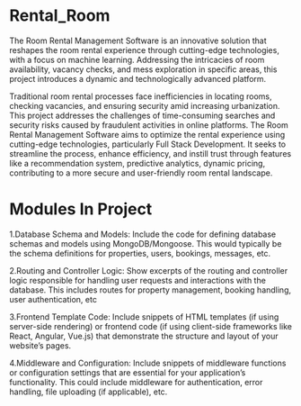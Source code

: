 # Rental_Room
The Room Rental Management Software is an innovative solution that reshapes the room rental experience through cutting-edge technologies, with a focus on machine learning. Addressing the intricacies of room availability, vacancy checks, and mess exploration in specific areas, this project introduces a dynamic and technologically advanced platform.

Traditional room rental processes face inefficiencies in locating rooms, checking vacancies,
and ensuring security amid increasing urbanization. This project addresses the challenges
of time-consuming searches and security risks caused by fraudulent activities in online platforms. The Room Rental Management Software aims to optimize the rental experience using
cutting-edge technologies, particularly Full Stack Development. It seeks to streamline the process,
enhance efficiency, and instill trust through features like a recommendation system, predictive analytics, dynamic pricing, contributing to
a more secure and user-friendly room rental landscape.

# Modules In Project
1.Database Schema and Models: Include the code for defining database schemas and
models using MongoDB/Mongoose. This would typically be the schema definitions for properties, users, bookings, messages, etc.

2.Routing and Controller Logic: Show excerpts of the routing and controller logic
responsible for handling user requests and interactions with the database. This includes
routes for property management, booking handling, user authentication, etc

3.Frontend Template Code: Include snippets of HTML templates (if using server-side
rendering) or frontend code (if using client-side frameworks like React, Angular, Vue.js) that
demonstrate the structure and layout of your website’s pages.

4.Middleware and Configuration: Include snippets of middleware functions or configuration settings that are essential for your application’s functionality. This could include
middleware for authentication, error handling, file uploading (if applicable), etc.



